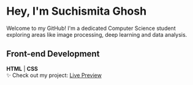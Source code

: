 # Hey, I'm Suchismita Ghosh 

Welcome to my GitHub! 
I'm a dedicated Computer Science student exploring areas like image processing, deep learning and data analysis. 

## Front-end Development 
**HTML** | **CSS**  
✨ Check out my project: [Live Preview](https://suchi974.github.io/FLAVOUR-DELIGHTS/)
